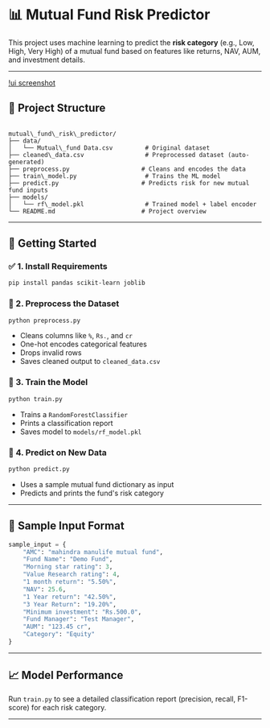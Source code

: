 # 📊 Mutual Fund Risk Predictor

This project uses machine learning to predict the **risk category** (e.g., Low, High, Very High) of a mutual fund based on features like returns, NAV, AUM, and investment details.

---

[!ui screenshot](assets/image.png)

## 📁 Project Structure

```

mutual\_fund\_risk\_predictor/
├── data/
│   └── Mutual\_fund Data.csv         # Original dataset
├── cleaned\_data.csv                 # Preprocessed dataset (auto-generated)
├── preprocess.py                    # Cleans and encodes the data
├── train\_model.py                   # Trains the ML model
├── predict.py                       # Predicts risk for new mutual fund inputs
├── models/
│   └── rf\_model.pkl                 # Trained model + label encoder
└── README.md                        # Project overview

````

---

## 🚀 Getting Started

### ✅ 1. Install Requirements

```bash
pip install pandas scikit-learn joblib
````

### 🧹 2. Preprocess the Dataset

```bash
python preprocess.py
```

* Cleans columns like `%`, `Rs.`, and `cr`
* One-hot encodes categorical features
* Drops invalid rows
* Saves cleaned output to `cleaned_data.csv`

### 🤖 3. Train the Model

```bash
python train.py
```

* Trains a `RandomForestClassifier`
* Prints a classification report
* Saves model to `models/rf_model.pkl`

### 🔮 4. Predict on New Data

```bash
python predict.py
```

* Uses a sample mutual fund dictionary as input
* Predicts and prints the fund's risk category

---

## 🧠 Sample Input Format

```python
sample_input = {
    "AMC": "mahindra manulife mutual fund",
    "Fund Name": "Demo Fund",
    "Morning star rating": 3,
    "Value Research rating": 4,
    "1 month return": "5.50%",
    "NAV": 25.6,
    "1 Year return": "42.50%",
    "3 Year Return": "19.20%",
    "Minimum investment": "Rs.500.0",
    "Fund Manager": "Test Manager",
    "AUM": "123.45 cr",
    "Category": "Equity"
}
```

---

## 📈 Model Performance

Run `train.py` to see a detailed classification report (precision, recall, F1-score) for each risk category.

---
